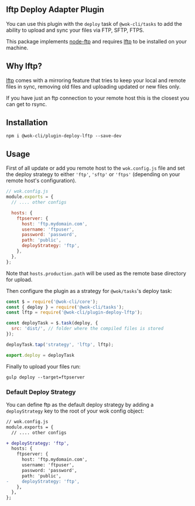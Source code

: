 ## lftp Deploy Adapter Plugin

You can use this plugin with the `deploy` task of `@wok-cli/tasks` to add the ability to upload and sync your files via FTP, SFTP, FTPS.

This package implements [node-ftp](https://www.npmjs.com/package/ftps) and requires [lftp](https://lftp.yar.ru/) to be installed on your machine.

## Why lftp?

[lftp](https://lftp.yar.ru/) comes with a mirroring feature that tries to keep your local and remote files in sync, removing old files and uploading updated or new files only.

If you have just an ftp connection to your remote host this is the closest you can get to rsync.

## Installation

```
npm i @wok-cli/plugin-deploy-lftp --save-dev
```

## Usage

First of all update or add you remote host to the `wok.config.js` file and set the deploy strategy to either `'ftp'`, `'sftp'` or `'ftps'` (depending on your remote host's configuration).

```js
// wok.config.js
module.exports = {
  // .... other configs

  hosts: {
    ftpserver: {
      host: 'ftp.mydomain.com',
      username: 'ftpuser',
      password: 'password',
      path: 'public',
      deployStrategy: 'ftp',
    },
  },
};
```

Note that `hosts.production.path` will be used as the remote base directory for upload.

Then configure the plugin as a strategy for `@wok/tasks`'s deploy task:

```js
const $ = require('@wok-cli/core');
const { deploy } = require('@wok-cli/tasks');
const lftp = require('@wok-cli/plugin-deploy-lftp');

const deployTask = $.task(deploy, {
  src: 'dist/', // folder where the compiled files is stored
});

deployTask.tap('strategy', 'lftp', lftp);

export.deploy = deployTask
```

Finally to upload your files run:

```
gulp deploy --target=ftpserver
```

### Default Deploy Strategy

You can define ftp as the default deploy strategy by adding a `deployStrategy` key to the root of your wok config object:

```diff
// wok.config.js
module.exports = {
  // .... other configs

+ deployStrategy: 'ftp',
  hosts: {
    ftpserver: {
      host: 'ftp.mydomain.com',
      username: 'ftpuser',
      password: 'password',
      path: 'public',
-     deployStrategy: 'ftp',
    },
  },
};
```
